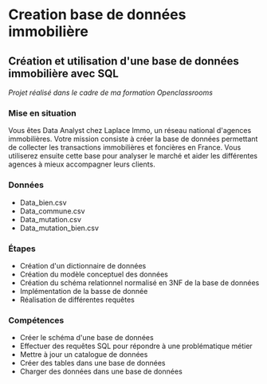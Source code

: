 # Creation base de données immobilière
## Création et utilisation d'une base de données immobilière avec SQL

*Projet réalisé dans le cadre de ma formation Openclassrooms*  
### Mise en situation
Vous êtes Data Analyst chez Laplace Immo, un réseau national d'agences immobilières. Votre mission consiste à créer la base de données permettant de collecter les transactions immobilières et foncières en France. Vous utiliserez ensuite cette base pour analyser le marché et aider les différentes agences à mieux accompagner leurs clients.

### Données
* Data_bien.csv
* Data_commune.csv
* Data_mutation.csv
* Data_mutation_bien.csv

### Étapes
* Création d'un dictionnaire de données
* Création du modèle conceptuel des données
* Création du schéma relationnel normalisé en 3NF de la base de données
* Implémentation de la basse de donnée
* Réalisation de différentes requêtes

### Compétences
* Créer le schéma d'une base de données
* Effectuer des requêtes SQL pour répondre à une problématique métier
* Mettre à jour un catalogue de données
* Créer des tables dans une base de données
* Charger des données dans une base de données
